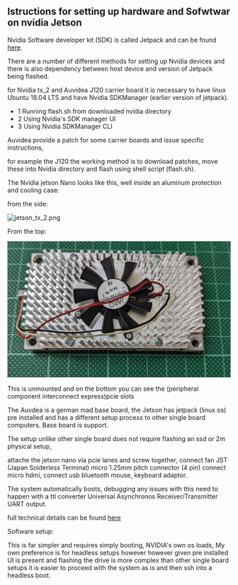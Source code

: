 ## Istructions for setting up hardware and Sofwtwar on nvidia Jetson

Nvidia Software developer kit (SDK) is called Jetpack and can be found [here](https://developer.nvidia.com/embedded/jetpack). 

There are a number of different methods for setting up Nvidia devices and there is also dependency between host device and version of Jetpack being flashed. 

for Nvidia tx_2 and Auvidea J120 carrier board it is necessary to have linux Ubuntu 18.04 LTS and have Nvidia SDKManager (earlier version of jetpack). 

- 1 Running flash.sh from downloaded nvidia directory
- 2 Using Nvidia's SDK manager UI
- 3 Using Nvidia SDKManager CLI


Auvidea provide a patch for some carrier boards and issue specific instructions, 

for example the J120 the working method is to download patches,
move these into Nvidia directory and flash using shell script (flash.sh).


The Nvidia jetson Nano looks like this, well inside an aluminum protection and cooling case:

from the side:

![jetson_tx_2.png](jetson_tx_2.png)

From the top:

![tx_2_fan.jpb](tx_2_fan.jpg)

This is unmounted and on the bottom you can see the (peripheral component interconnect express)pcie slots 

The Auvdea is a german mad base board, the Jetson has jetpack (linux os) pre installed and has a different setup process to other single board computers. Base board is support. 

The setup unlike other single board does not require flashing an ssd or 2m 
physical setup, 

attache the jetson nano via pcie lanes and screw together, connect fan JST (Japan Solderless Terminal) micro 1.25mm pitch connector (4 pin)
connect micro hdmi,
connect usb bluetooth mouse, keyboard adaptor. 

The system automatically boots, debugging any issues with this need to happen with a ttl converter Universal Asynchronos Receiver/Transmitter UART output. 


full technical details can be found [here](https://auvidea.eu/download/manual/J120/J120_J121_technical_reference_2.0.pdf)

Software setup:

This is far simpler and requires simply booting, NVIDIA's own os loads, My own preference is for headless setups however however given pre installed UI is present and flashing the drive is more complex than other single board setups it is easier to proceed with the system as is and then ssh into a headless boot. 


